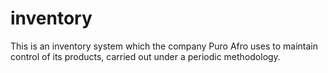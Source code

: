 # inventory
This is an inventory system which the company Puro Afro uses to maintain control of its products, carried out under a periodic methodology.


